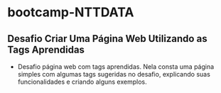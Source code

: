 # bootcamp-NTTDATA

##  Desafio Criar Uma Página Web Utilizando as Tags Aprendidas

 - Desafio página web com tags aprendidas. Nela consta uma página simples com algumas tags sugeridas no desafio, explicando suas funcionalidades e criando alguns exemplos.